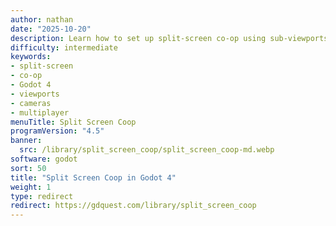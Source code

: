 ```yaml
---
author: nathan
date: "2025-10-20"
description: Learn how to set up split-screen co-op using sub-viewports in Godot 4, including sharing the game world and mapping player inputs.
difficulty: intermediate
keywords:
- split-screen
- co-op
- Godot 4
- viewports
- cameras
- multiplayer
menuTitle: Split Screen Coop
programVersion: "4.5"
banner:
  src: /library/split_screen_coop/split_screen_coop-md.webp
software: godot
sort: 50
title: "Split Screen Coop in Godot 4"
weight: 1
type: redirect
redirect: https://gdquest.com/library/split_screen_coop
---
```

